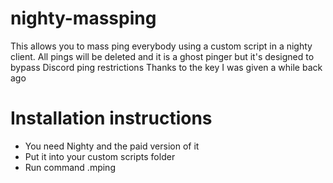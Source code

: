 # nighty-massping

This allows you to mass ping everybody using a custom script in a nighty client.
All pings will be deleted and it is a ghost pinger but it's designed to bypass Discord ping restrictions
Thanks to the key I was given a while back ago

# Installation instructions
- You need Nighty and the paid version of it
- Put it into your custom scripts folder
- Run command .mping <message to ping everyone will>